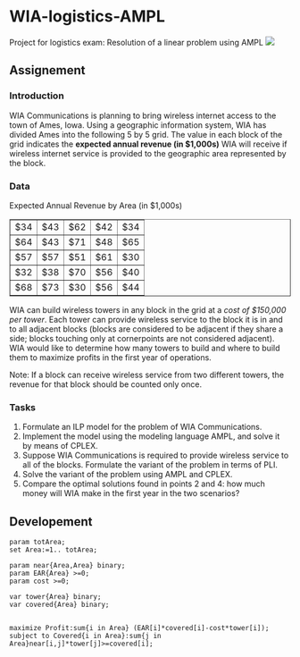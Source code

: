 # WIA-logistics-AMPL
Project for logistics exam: Resolution of a linear problem using AMPL
<img src="https://www.artelys.com/wp-content/uploads/2018/11/ampl.png"/>

## Assignement

### Introduction
WIA Communications is planning to bring wireless internet access to the town of Ames, Iowa. Using a geographic information system, WIA has divided Ames into the following 5 by 5 grid. The value in each block of the grid indicates the **expected annual revenue (in $1,000s)** WIA will receive if wireless internet service is provided to the geographic area represented by the block.

### Data 
Expected Annual Revenue by Area (in $1,000s)


<div>
<table border="1"style="text-align: center;">
  <tr><td>$34</td><td> 	$43</td><td> 	$62 </td><td>	$42</td><td> 	$34</td></tr>
  <tr><td>$64</td><td>$43</td><td> 	$71</td><td> 	$48</td><td> 	$65</td></tr>
  <tr><td>$57</td><td>	$57</td><td> 	$51 </td><td>	$61</td><td> 	$30</td></tr>
  <tr><td>$32</td><td>	$38</td><td> 	$70</td><td> 	$56</td><td> 	$40</td></tr>
  <tr><td>$68</td><td> 	$73</td><td> 	$30</td><td> 	$56 </td><td>	$44</td></tr>
  </table>
</div>


WIA can build wireless towers in any block in the grid at a *cost of $150,000 per tower*. Each tower can provide wireless service to the block it is in and to all adjacent blocks (blocks are considered to be adjacent if they share a side; blocks touching only at cornerpoints are not considered adjacent). WIA would like to determine how many towers to build and where to build them to maximize profits in the first year of operations. 

Note: If a block can receive wireless service from two different towers, the revenue for that block should be counted only once.

### Tasks
1. Formulate an ILP model for the problem of WIA Communications.
2. Implement the model using the modeling language AMPL, and solve it by means of CPLEX.
3. Suppose WIA Communications is required to provide wireless service to all of the blocks. Formulate the variant of the problem in terms of PLI.
4. Solve the variant of the problem using AMPL and CPLEX. 
5. Compare the optimal solutions found in points 2 and 4: how much money will WIA make in the first year in the two scenarios?

## Developement

```AMPL
param totArea;
set Area:=1.. totArea;

param near{Area,Area} binary;
param EAR{Area} >=0;
param cost >=0;

var tower{Area} binary;
var covered{Area} binary;


maximize Profit:sum{i in Area} (EAR[i]*covered[i]-cost*tower[i]);
subject to Covered{i in Area}:sum{j in Area}near[i,j]*tower[j]>=covered[i];
```
